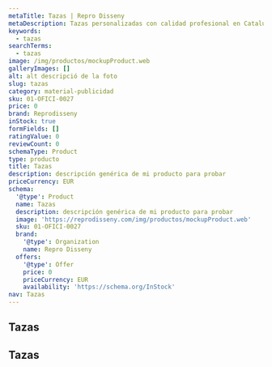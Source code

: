 ```yaml
---
metaTitle: Tazas | Repro Disseny
metaDescription: Tazas personalizadas con calidad profesional en Cataluña.
keywords:
  - tazas
searchTerms:
  - tazas
image: /img/productos/mockupProduct.web
galleryImages: []
alt: alt descripció de la foto
slug: tazas
category: material-publicidad
sku: 01-OFICI-0027
price: 0
brand: Reprodisseny
inStock: true
formFields: []
ratingValue: 0
reviewCount: 0
schemaType: Product
type: producto
title: Tazas
description: descripción genérica de mi producto para probar
priceCurrency: EUR
schema:
  '@type': Product
  name: Tazas
  description: descripción genérica de mi producto para probar
  image: 'https://reprodisseny.com/img/productos/mockupProduct.web'
  sku: 01-OFICI-0027
  brand:
    '@type': Organization
    name: Repro Disseny
  offers:
    '@type': Offer
    price: 0
    priceCurrency: EUR
    availability: 'https://schema.org/InStock'
nav: Tazas
---
```


## Tazas

## Tazas
